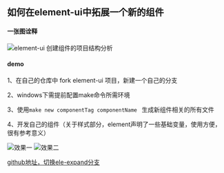 ## 如何在element-ui中拓展一个新的组件

#### 一张图诠释

<img :src="$withBase('/imgs/ele_xmind.png')" alt="element-ui 创建组件的项目结构分析">

#### demo

1、在自己的仓库中 fork element-ui 项目，新建一个自己的分支

2、windows下需提前配置make命令所需环境

3、使用`make new componentTag componentName ` 生成新组件相关的所有文件

4、开发自己的组件（关于样式部分，element声明了一些基础变量，使用方便，很有参考意义）

<img :src="$withBase('/imgs/element1.png')" alt="效果一">

<img :src="$withBase('/imgs/element2.png')" alt="效果二">

[github地址，切换ele-expand分支](https://github.com/Jiuto/element.git)

